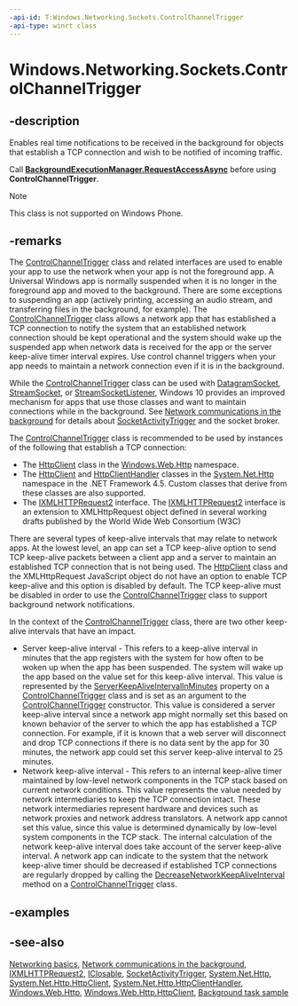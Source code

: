 ```yaml
---
-api-id: T:Windows.Networking.Sockets.ControlChannelTrigger
-api-type: winrt class
---
```


<!-- Class syntax.
public class ControlChannelTrigger : Windows.Foundation.IClosable, Windows.Networking.Sockets.IControlChannelTrigger, Windows.Networking.Sockets.IControlChannelTrigger2
-->

# Windows.Networking.Sockets.ControlChannelTrigger

## -description
Enables real time notifications to be received in the background for objects that establish a TCP connection and wish to be notified of incoming traffic.

Call [**BackgroundExecutionManager.RequestAccessAsync**](../windows.applicationmodel.background.backgroundexecutionmanager.md#Windows_ApplicationModel_Background_BackgroundExecutionManager_RequestAccessAsync) before using **ControlChannelTrigger**.

> [!NOTE]
> This class is not supported on Windows Phone.

## -remarks
The [ControlChannelTrigger](controlchanneltrigger.md) class and related interfaces are used to enable your app to use the network when your app is not the foreground app. A Universal Windows app is normally suspended when it is no longer in the foreground app and moved to the background. There are some exceptions to suspending an app (actively printing, accessing an audio stream, and transferring files in the background, for example). The [ControlChannelTrigger](controlchanneltrigger.md) class allows a network app that has established a TCP connection to notify the system that an established network connection should be kept operational and the system should wake up the suspended app when network data is received for the app or the server keep-alive timer interval expires. Use control channel triggers when your app needs to maintain a network connection even if it is in the background.

While the [ControlChannelTrigger](controlchanneltrigger.md) class can be used with [DatagramSocket](datagramsocket.md), [StreamSocket](streamsocket.md), or [StreamSocketListener](streamsocketlistener.md), Windows 10 provides an improved mechanism for apps that use those classes and want to maintain connections while in the background. See [Network communications in the background](http://msdn.microsoft.com/library/537f8e16-9972-435d-85a5-56d5764d3ac2) for details about [SocketActivityTrigger](../windows.applicationmodel.background/socketactivitytrigger.md) and the socket broker.

The [ControlChannelTrigger](controlchanneltrigger.md) class is recommended to be used by instances of the following that establish a TCP connection:

+ The [HttpClient](../windows.web.http/httpclient.md) class in the [Windows.Web.Http](../windows.web.http/windows_web_http.md) namespace.
+ The [HttpClient](http://go.microsoft.com/fwlink/p/?linkid=241637) and [HttpClientHandler](http://go.microsoft.com/fwlink/p/?linkid=241638) classes in the [System.Net.Http](http://go.microsoft.com/fwlink/p/?linkid=227894) namespace in the .NET Framework 4.5. Custom classes that derive from these classes are also supported.
+ The [IXMLHTTPRequest2](https://msdn.microsoft.com/library/windows/desktop/hh831151(v=vs.85).aspx) interface. The [IXMLHTTPRequest2](https://msdn.microsoft.com/library/windows/desktop/hh831151(v=vs.85).aspx) interface is an extension to XMLHttpRequest object defined in several working drafts published by the World Wide Web Consortium (W3C)

There are several types of keep-alive intervals that may relate to network apps. At the lowest level, an app can set a TCP keep-alive option to send TCP keep-alive packets between a client app and a server to maintain an established TCP connection that is not being used. The [HttpClient](http://go.microsoft.com/fwlink/p/?linkid=241637) class and the XMLHttpRequest JavaScript object do not have an option to enable TCP keep-alive and this option is disabled by default. The TCP keep-alive must be disabled in order to use the [ControlChannelTrigger](controlchanneltrigger.md) class to support background network notifications.

In the context of the [ControlChannelTrigger](controlchanneltrigger.md) class, there are two other keep-alive intervals that have an impact.


+ Server keep-alive interval - This refers to a keep-alive interval in minutes that the app registers with the system for how often to be woken up when the app has been suspended. The system will wake up the app based on the value set for this keep-alive interval. This value is represented by the [ServerKeepAliveIntervalInMinutes](controlchanneltrigger_serverkeepaliveintervalinminutes.md) property on a [ControlChannelTrigger](controlchanneltrigger.md) class and is set as an argument to the [ControlChannelTrigger](controlchanneltrigger.md) constructor. This value is considered a server keep-alive interval since a network app might normally set this based on known behavior of the server to which the app has established a TCP connection. For example, if it is known that a web server will disconnect and drop TCP connections if there is no data sent by the app for 30 minutes, the network app could set this server keep-alive interval to 25 minutes.
+ Network keep-alive interval - This refers to an internal keep-alive timer maintained by low-level network components in the TCP stack based on current network conditions. This value represents the value needed by network intermediaries to keep the TCP connection intact. These network intermediaries represent hardware and devices such as network proxies and network address translators. A network app cannot set this value, since this value is determined dynamically by low-level system components in the TCP stack. The internal calculation of the network keep-alive interval does take account of the server keep-alive interval. A network app can indicate to the system that the network keep-alive timer should be decreased if established TCP connections are regularly dropped by calling the [DecreaseNetworkKeepAliveInterval](controlchanneltrigger_decreasenetworkkeepaliveinterval_1909166565.md) method on a [ControlChannelTrigger](controlchanneltrigger.md) class.


## -examples

## -see-also
[Networking basics](http://msdn.microsoft.com/library/1f47d33b-6f00-4f74-a52d-538851fd38be), [Network communications in the background](http://msdn.microsoft.com/library/537f8e16-9972-435d-85a5-56d5764d3ac2), [IXMLHTTPRequest2](https://msdn.microsoft.com/library/windows/desktop/hh831151(v=vs.85).aspx), [IClosable](../windows.foundation/iclosable.md), [SocketActivityTrigger](../windows.applicationmodel.background/socketactivitytrigger.md), [System.Net.Http](http://go.microsoft.com/fwlink/p/?linkid=227894), [System.Net.Http.HttpClient](http://go.microsoft.com/fwlink/p/?linkid=241637), [System.Net.Http.HttpClientHandler](http://go.microsoft.com/fwlink/p/?linkid=241638), [Windows.Web.Http](../windows.web.http/windows_web_http.md), [Windows.Web.Http.HttpClient](../windows.web.http/httpclient.md), [Background task sample](http://go.microsoft.com/fwlink/p/?LinkId=618666)